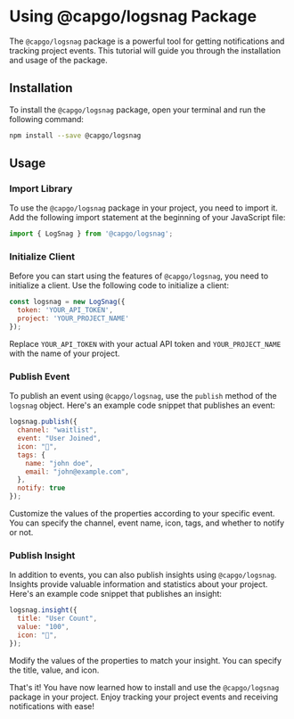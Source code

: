 # Using @capgo/logsnag Package

The `@capgo/logsnag` package is a powerful tool for getting notifications and tracking project events. This tutorial will guide you through the installation and usage of the package.

## Installation

To install the `@capgo/logsnag` package, open your terminal and run the following command:

```sh
npm install --save @capgo/logsnag
```

## Usage

### Import Library

To use the `@capgo/logsnag` package in your project, you need to import it. Add the following import statement at the beginning of your JavaScript file:

```js
import { LogSnag } from '@capgo/logsnag';
```

### Initialize Client

Before you can start using the features of `@capgo/logsnag`, you need to initialize a client. Use the following code to initialize a client:

```js
const logsnag = new LogSnag({
  token: 'YOUR_API_TOKEN',
  project: 'YOUR_PROJECT_NAME'
});
```
Replace `YOUR_API_TOKEN` with your actual API token and `YOUR_PROJECT_NAME` with the name of your project.

### Publish Event

To publish an event using `@capgo/logsnag`, use the `publish` method of the `logsnag` object. Here's an example code snippet that publishes an event:

```js
logsnag.publish({
  channel: "waitlist",
  event: "User Joined",
  icon: "🎉",
  tags: {
    name: "john doe",
    email: "john@example.com",
  },
  notify: true
});
```
Customize the values of the properties according to your specific event. You can specify the channel, event name, icon, tags, and whether to notify or not.

### Publish Insight

In addition to events, you can also publish insights using `@capgo/logsnag`. Insights provide valuable information and statistics about your project. Here's an example code snippet that publishes an insight:

```js
logsnag.insight({
  title: "User Count",
  value: "100",
  icon: "👨",
});
```
Modify the values of the properties to match your insight. You can specify the title, value, and icon.

That's it! You have now learned how to install and use the `@capgo/logsnag` package in your project. Enjoy tracking your project events and receiving notifications with ease!